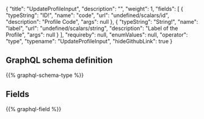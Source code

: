 {
  "title": "UpdateProfileInput",
  "description": "",
  "weight": 1,
  "fields": [
    {
      "typeString": "ID!",
      "name": "code",
      "url": "undefined/scalars/id",
      "description": "Profile Code",
      "args": null
    },
    {
      "typeString": "String!",
      "name": "label",
      "url": "undefined/scalars/string",
      "description": "Label of the Profile",
      "args": null
    }
  ],
  "requireby": null,
  "enumValues": null,
  "operator": "type",
  "typename": "UpdateProfileInput",
  "hideGithubLink": true
}
## GraphQL schema definition

{{% graphql-schema-type %}}

## Fields

{{% graphql-field %}}
